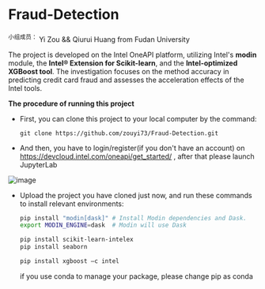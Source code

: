 # Fraud-Detection
<sup>小组成员：</sup> Yi Zou && Qiurui Huang from Fudan University </br>


The project is developed on the Intel OneAPI platform, utilizing Intel's **modin** module, the **Intel® Extension for Scikit-learn**, and the **Intel-optimized XGBoost tool**. The investigation focuses on the method accuracy in predicting credit card fraud and assesses the acceleration effects of the Intel tools.

**The procedure of running this project**

- First, you can  clone this project to your local computer by the command:

  ```
  git clone https://github.com/zouyi73/Fraud-Detection.git
  ```

- And then, you have to login/register(if you don't have an account) on https://devcloud.intel.com/oneapi/get_started/ ,  after that please launch JupyterLab 

![image](https://github.com/zouyi73/Fraud-Detection/assets/98172367/725b6b76-7711-49c9-9d78-da7bbf2eb419)


- Upload the project you have cloned just now, and run these commands to install relevant environments:

  ```bash
  pip install "modin[dask]" # Install Modin dependencies and Dask.
  export MODIN_ENGINE=dask  # Modin will use Dask
  
  pip install scikit-learn-intelex
  pip install seaborn

  pip install xgboost –c intel
  ```

  if you use conda to manage your package, please change pip as conda

